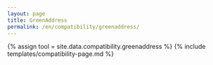 ```yaml
---
layout: page
title: GreenAddress
permalink: /en/compatibility/greenaddress/
---
```

{% assign tool = site.data.compatibility.greenaddress %}
{% include templates/compatibility-page.md %}
